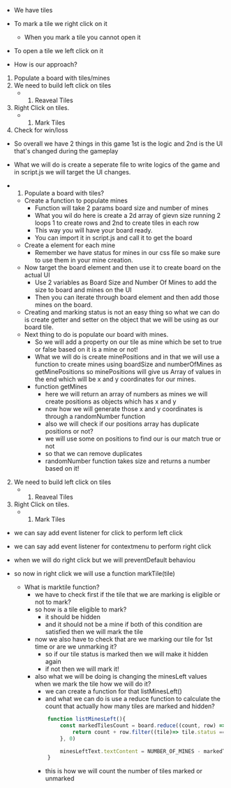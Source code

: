 - We have tiles
- To mark a tile we right click on it
    - When you mark a tile you cannot open it
- To open a tile we left click on it

- How is our approach?

1. Populate a board with tiles/mines
2. We need to build left click on tiles
    - 1. Reaveal Tiles
3. Right Click on tiles.
    - 1. Mark Tiles
4. Check for win/loss

- So overall we have 2 things in this game 1st is the logic and 2nd is the UI that's changed during the gameplay

- What we will do is create a seperate file to write logics of the game and in script.js we will target the UI changes.

- 1. Populate a board with tiles?
    - Create a function to populate mines
        - Function will take 2 params board size and number of mines
        - What you wil do here is create a 2d array of gievn size running 2 loops 1 to create rows and 2nd to create tiles in each row
        - This way you will have your board ready.
        - You can import it in script.js and call it to get the board
    - Create a element for each mine
        - Remember we have status for mines in our css file so make sure to use them in your mine creation.
    - Now target the board element and then use it to create board on the actual UI
        - Use 2 variables as Board Size and Number Of Mines to add the size to board and mines on the UI
        - Then you can iterate through board element and then add those mines on the board.
    - Creating and marking status is not an easy thing so what we can do is create getter and setter on the object that we will be using as our board tile.
    - Next thing to do is populate our board with mines.
        - So we will add a property on our tile as mine which be set to true or false based on it is a mine or not!
        - What we will do is create minePositions and in that we will use a function to create mines using boardSize and numberOfMines as getMinePositions so minePositions will give us Array of values in the end which will be x and y coordinates for our mines.
        - function getMines
            - here we will return an array of numbers as mines
            we will create positions as objects which has x and y
            - now how we will generate those x and y coordinates is through a randomNumber function
            - also we will check if our positions array has duplicate positions or not?
            - we will use some on positions to find our is our match true or not
            - so that we can remove duplicates
            - randomNumber function takes size and returns a number based on it!

2. We need to build left click on tiles
    - 1. Reaveal Tiles
3. Right Click on tiles.
    - 1. Mark Tiles

- we can say add event listener for click to perform left click
- we can say add event listener for contextmenu to perform right click
- when we will do right click but we will preventDefault behaviou

- so now in right click we will use a function markTile(tile)
    - What is marktile function?
        - we have to check first if the tile that we are marking is eligible or not to mark?
        - so how is a tile eligible to mark?
            - it should be hidden
            - and it should not be a mine
            if both of this condition are satisfied then we will mark the tile
        - now we also have to check that are we marking our tile for 1st time or are we unmarking it?
            - so if our tile status is marked then we will make it hidden again
            - if not then we will mark it!
        - also what we will be doing is changing the minesLeft values when we mark the tile how we will do it?
            - we can create a function for that listMinesLeft()
            - and what we can do is use a reduce function to calculate the count that actually how many tiles are marked and hidden?
            ```js 
                function listMinesLeft(){
                    const markedTilesCount = board.reduce((count, row) =>{
                        return count + row.filter((tile)=> tile.status === TILE_STATUSES.MARKED ).length
                    }, 0)

                    minesLeftText.textContent = NUMBER_OF_MINES - markedTilesCount;
                }
            ```
            - this is how we will count the number of tiles marked or unmarked


